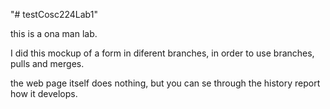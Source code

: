 "# testCosc224Lab1" 


this is a ona man lab.

I did this mockup of a form in diferent branches, in order to use branches, pulls and merges.

the web page itself does nothing, but you can se through the history report how it develops.
